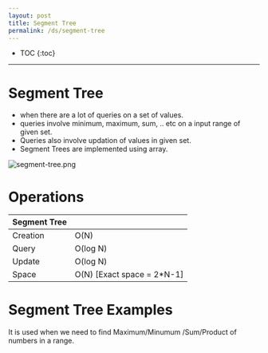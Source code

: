 ```yaml
---
layout: post
title: Segment Tree
permalink: /ds/segment-tree
---
```


- TOC
{:toc}

---

# Segment Tree

- when there are a lot of queries on a set of values. 
- queries involve minimum, maximum, sum, .. etc on a input range of given set. 
- Queries also involve updation of values in given set. 
- Segment Trees are implemented using array.

![segment-tree.png]({{site.cdn}}/cse/ds/tree/segment-tree.png)

# Operations

|Segment Tree||
|---|---|
|Creation   | O(N)
|Query      | O(log N)
|Update     | O(log N)
|Space      | O(N) [Exact space = 2*N-1]

# Segment Tree Examples
It is used when we need to find Maximum/Minumum /Sum/Product of numbers in a range.


